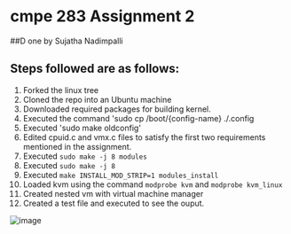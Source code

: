 # cmpe 283 Assignment 2
##D one by Sujatha Nadimpalli

## Steps followed are as follows:
1. Forked the linux tree
2. Cloned the repo into an Ubuntu machine
3. Downloaded required packages for building kernel.
4. Executed the command 'sudo cp /boot/{config-name} ./.config
5. Executed 'sudo make oldconfig'
6. Edited cpuid.c and vmx.c files to satisfy the first two requirements mentioned in the assignment.
7. Executed `sudo make -j 8 modules`
8. Executed `sudo make -j 8`
9. Executed `make INSTALL_MOD_STRIP=1 modules_install`
10. Loaded kvm using the command `modprobe kvm` and `modprobe kvm_linux`
11. Created nested vm with virtual machine manager
12. Created a test file and executed to see the ouput.

![image](https://user-images.githubusercontent.com/79035205/142982010-f4b75b86-6036-4698-ae5b-8329b369580f.png)
